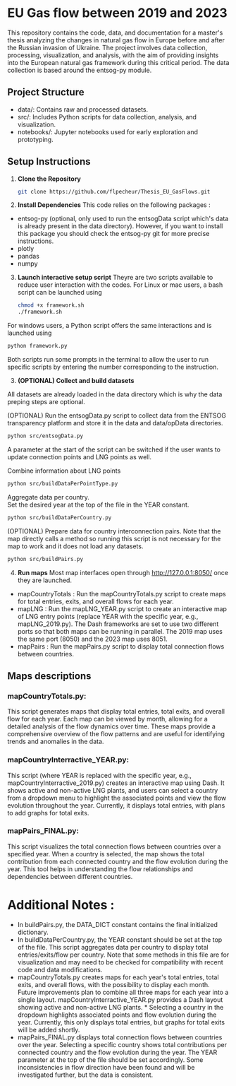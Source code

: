 # EU Gas flow between 2019 and 2023

This repository contains the code, data, and documentation for a master's thesis analyzing the changes in natural gas flow in Europe before and after the Russian invasion of Ukraine. The project involves data collection, processing, visualization, and analysis, with the aim of providing insights into the European natural gas framework during this critical period. The data collection is based around the entsog-py module.


## Project Structure
* data/: Contains raw and processed datasets.
* src/: Includes Python scripts for data collection, analysis, and visualization.
* notebooks/: Jupyter notebooks used for early exploration and prototyping.

## Setup Instructions

1. **Clone the Repository**
   ```sh
   git clone https://github.com/flpecheur/Thesis_EU_GasFlows.git
   ```

2. **Install Dependencies**
This code relies on the following packages : 
* entsog-py (optional, only used to run the entsogData script which's data is already present in the data directory). However, if you want to install this package you should check the entsog-py git for more precise instructions. 
* plotly
* pandas
* numpy

3. **Launch interactive setup script**
Theyre are two scripts available to reduce user interaction with the codes. For Linux or mac users, a bash script can be launched using
   ```sh
   chmod +x framework.sh
   ./framework.sh
   ```
For windows users, a Python script offers the same interactions and is launched using 
```sh
python framework.py
```
Both scripts run some prompts in the terminal to allow the user to run specific scripts by entering the number corresponding to the instruction.

3. **(OPTIONAL) Collect and build datasets**

All datasets are already loaded in the data directory which is why the data preping steps are optional.   

(OPTIONAL) Run the entsogData.py script to collect data from the ENTSOG transparency platform and store it in the data and data/opData directories.
```sh
python src/entsogData.py
```
A parameter at the start of the script can be switched if the user wants to update connection points and LNG points as well.

Combine information about LNG points
```sh
python src/buildDataPerPointType.py
```
Aggregate data per country.    
Set the desired year at the top of the file in the YEAR constant.
```sh
python src/buildDataPerCountry.py
```
(OPTIONAL) Prepare data for country interconnection pairs. Note that the map directly calls a method so running this script is not necessary for the map to work and it does not load any datasets.
```sh
python src/buildPairs.py
```
4. **Run maps**
Most map interfaces open through http://127.0.0.1:8050/ once they are launched. 

  * mapCountryTotals : Run the mapCountryTotals.py script to create maps for total entries, exits, and overall flows for each year.
  * mapLNG : Run the mapLNG_YEAR.py script to create an interactive map of LNG entry points (replace YEAR with the specific year, e.g., mapLNG_2019.py). The Dash frameworks are set to use two different ports so that both maps can be running in parallel. The 2019 map uses the same port (8050) and the 2023 map uses 8051.
  * mapPairs : Run the mapPairs.py script to display total connection flows between countries. 

## Maps descriptions
### mapCountryTotals.py: 
This script generates maps that display total entries, total exits, and overall flow for each year. Each map can be viewed by month, allowing for a detailed analysis of the flow dynamics over time. These maps provide a comprehensive overview of the flow patterns and are useful for identifying trends and anomalies in the data.

### mapCountryInterractive_YEAR.py: 
This script (where YEAR is replaced with the specific year, e.g., mapCountryInterractive_2019.py) creates an interactive map using Dash. It shows active and non-active LNG plants, and users can select a country from a dropdown menu to highlight the associated points and view the flow evolution throughout the year. Currently, it displays total entries, with plans to add graphs for total exits.

### mapPairs_FINAL.py:
This script visualizes the total connection flows between countries over a specified year. When a country is selected, the map shows the total contribution from each connected country and the flow evolution during the year. This tool helps in understanding the flow relationships and dependencies between different countries.


# Additional Notes : 
* In buildPairs.py, the DATA_DICT constant contains the final initialized dictionary. 
* In buildDataPerCountry.py, the YEAR constant should be set at the top of the file. This script aggregates data per country to display total entries/exits/flow per country. Note that some methods in this file are for visualization and may need to be checked for compatibility with recent code and data modifications.
* mapCountryTotals.py creates maps for each year's total entries, total exits, and overall flows, with the possibility to display each month. Future improvements plan to combine all three maps for each year into a single layout.
mapCountryInterractive_YEAR.py provides a Dash layout showing active and non-active LNG plants. * Selecting a country in the dropdown highlights associated points and flow evolution during the year. Currently, this only displays total entries, but graphs for total exits will be added shortly.
* mapPairs_FINAL.py displays total connection flows between countries over the year. Selecting a specific country shows total contributions per connected country and the flow evolution during the year. The YEAR parameter at the top of the file should be set accordingly. Some inconsistencies in flow direction have been found and will be investigated further, but the data is consistent.


